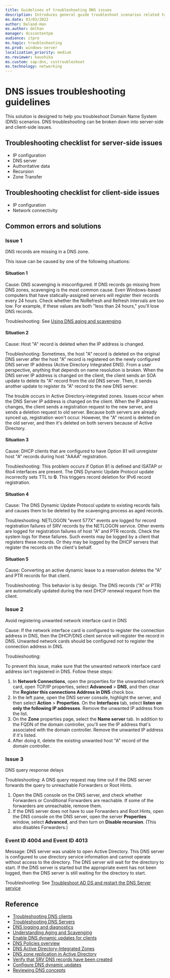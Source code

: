 ```yaml
---
title: Guidelines of troubleshooting DNS issues
description: Introduces general guide troubleshoot scenarios related to DNS.
ms.date: 03/03/2022
author: Deland-Han
ms.author: delhan
manager: dcscontentpm
audience: itpro
ms.topic: troubleshooting
ms.prod: windows-server
localization_priority: medium
ms.reviewer: kaushika
ms.custom: sap:dns, csstroubleshoot
ms.technology: networking
---
```

# DNS issues troubleshooting guidelines

This solution is designed to help you troubleshoot Domain Name System (DNS) scenarios. DNS troubleshooting can be broken down into server-side and client-side issues.

## Troubleshooting checklist for server-side issues

- IP configuration
- DNS server
- Authoritative data
- Recursion
- Zone Transfer

## Troubleshooting checklist for client-side issues

- IP configuration
- Network connectivity

## Common errors and solutions

### Issue 1

DNS records are missing in a DNS zone.

This issue can be caused by one of the following situations:

#### Situation 1

Cause: DNS scavenging is misconfigured. If DNS records go missing from DNS zones, scavenging is the most common cause. Even Windows-based computers that have statically-assigned servers will register their records every 24 hours. Check whether the NoRefresh and Refresh intervals are too low. For example, if these values are both "less than 24 hours," you'll lose DNS records.

Troubleshooting: See [Using DNS aging and scavenging](https://docs.microsoft.com/previous-versions/windows/it-pro/windows-server-2003/cc757041%28v=ws.10%29).

#### Situation 2

Cause: Host "A" record is deleted when the IP address is changed.

Troubleshooting: Sometimes, the host "A" record is deleted on the original DNS server after the host "A" record is registered on the newly configured DNS server IP address (Active Directory Integrated DNS). From a user perspective, anything that depends on name resolution is broken. When the DNS server IP address is changed on the client, the client sends an SOA update to delete its "A" record from the old DNS server. Then, it sends another update to register its "A" record to the new DNS server.

The trouble occurs in Active Directory-integrated zones. Issues occur when the DNS Server IP address is changed on the client. When the IP address changes, the client sends a registration request to the new server, and sends a deletion request to old server. Because both servers are already synced up, registration won't occur. However, the "A" record is deleted on the old server, and then it's deleted on both servers because of Active Directory.

#### Situation 3

Cause: DHCP clients that are configured to have Option 81 will unregister host "A" records during host "AAAA" registration.

Troubleshooting: This problem occurs if Option 81 is defined and ISATAP or 6to4 interfaces are present. The DNS Dynamic Update Protocol update incorrectly sets TTL to **0**. This triggers record deletion for IPv6 record registration.

#### Situation 4

Cause: The DNS Dynamic Update Protocol update to existing records fails and causes them to be deleted by the scavenging process as aged records.

Troubleshooting: NETLOGON "event 577X" events are logged for record registration failures of SRV records by the NETLOGON service. Other events are logged for registration failures of host "A" and PTR records. Check the system logs for these failures. Such events may be logged by a client that registers these records. Or they may be logged by the DHCP servers that register the records on the client's behalf.

#### Situation 5

Cause: Converting an active dynamic lease to a reservation deletes the "A" and PTR records for that client.

Troubleshooting: This behavior is by design. The DNS records ("A" or PTR) are automatically updated during the next DHCP renewal request from the client.

### Issue 2

Avoid registering unwanted network interface card in DNS

Cause: If the network interface card is configured to register the connection address in DNS, then the DHCP/DNS client service will register the record in DNS. Unwanted network cards should be configured not to register the connection address in DNS.

Troubleshooting:

To prevent this issue, make sure that the unwanted network interface card address isn't registered in DNS. Follow these steps:

1. In **Network Connections**, open the properties for the unwanted network card, open TCP/IP properties, select **Advanced** > **DNS**, and then clear the **Register this connections Address in DNS** check box.
2. In the left pane, open the DNS server console, highlight the server, and then select **Action** > **Properties**. On the **Interfaces** tab, select **listen on only the following IP addresses**. Remove the unwanted IP address from the list.
3. On the **Zone** properties page, select the **Name server** tab. In addition to the FQDN of the domain controller, you'll see the IP address that's associated with the domain controller. Remove the unwanted IP address if it's listed.
4. After doing it, delete the existing unwanted host "A" record of the domain controller.

### Issue 3

DNS query response delays

Troubleshooting: A DNS query request may time out if the DNS server forwards the query to unreachable Forwarders or Root Hints.

1. Open the DNS console on the DNS server, and check whether Forwarders or Conditional Forwarders are reachable. If some of the forwarders are unreachable, remove them.
2. If the DNS server does not have to use Forwarders and Root Hints, open the DNS console on the DNS server, open the server **Properties** window, select **Advanced**, and then turn on **Disable recursion**. (This also disables Forwarders.)

### Event ID 4004 and Event ID 4013

Message: DNS server was unable to open Active Directory. This DNS server is configured to use directory service information and cannot operate without access to the directory. The DNS server will wait for the directory to start. If the DNS server is started but the appropriate event has not been logged, then the DNS server is still waiting for the directory to start.

Troubleshooting: See [Troubleshoot AD DS and restart the DNS Server service](https://docs.microsoft.com/troubleshoot/windows-server/networking/troubleshoot-dns-event-id-4013#resolution)

## Reference

- [Troubleshooting DNS clients](https://docs.microsoft.com/windows-server/networking/dns/troubleshoot/troubleshoot-dns-client)
- [Troubleshooting DNS Servers](https://docs.microsoft.com/windows-server/networking/dns/troubleshoot/troubleshoot-dns-server)
- [DNS logging and diagnostics](https://docs.microsoft.com/previous-versions/windows/it-pro/windows-server-2012-R2-and-2012/dn800669%28v=ws.11%29)
- [Understanding Aging and Scavenging](https://docs.microsoft.com/previous-versions/windows/it-pro/windows-server-2003/cc759204%28v%3dws.10%29)
- [Enable DNS dynamic updates for clients](https://docs.microsoft.com/previous-versions/windows/it-pro/windows-server-2003/cc757445%28v%3dws.10%29)
- [DNS Policies overview](https://docs.microsoft.com/windows-server/networking/dns/deploy/dns-policies-overview)
- [DNS Active Directory-Integrated Zones](https://docs.microsoft.com/windows-server/identity/ad-ds/plan/active-directory-integrated-dns-zones)
- [DNS zone replication in Active Directory](https://docs.microsoft.com/previous-versions/windows/it-pro/windows-server-2003/cc779655%28v%3dws.10%29)
- [Verify that SRV DNS records have been created](https://docs.microsoft.com/troubleshoot/windows-server/networking/verify-srv-dns-records-have-been-created)
- [Configure DNS dynamic updates](https://docs.microsoft.com/troubleshoot/windows-server/networking/configure-dns-dynamic-updates-windows-server-2003)
- [Reviewing DNS concepts](https://docs.microsoft.com/windows-server/identity/ad-ds/plan/reviewing-dns-concepts)
